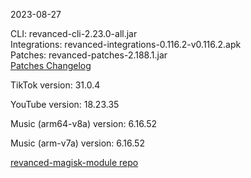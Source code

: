 2023-08-27
  
CLI: revanced-cli-2.23.0-all.jar  
Integrations: revanced-integrations-0.116.2-v0.116.2.apk  
Patches: revanced-patches-2.188.1.jar  
[Patches Changelog](https://github.com/revanced/revanced-patches/releases/tag/v2.188.1)  

TikTok version: 31.0.4  

YouTube version: 18.23.35  

Music (arm64-v8a) version: 6.16.52  

Music (arm-v7a) version: 6.16.52  

[revanced-magisk-module repo](https://github.com/j-hc/revanced-magisk-module)
